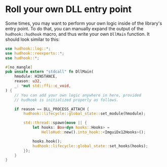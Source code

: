 # Roll your own DLL entry point

Some times, you may want to perform your own logic inside of the library's entry
point. To do that, you can manually expand the output of the `hudhook::hudhook`
macro, and thus write your own `DllMain` function. It should look similar to this:


```rust
use hudhook::log::*;
use hudhook::reexports::*;
use hudhook::*;

#[no_mangle]
pub unsafe extern "stdcall" fn DllMain(
    hmodule: HINSTANCE,
    reason: u32,
    _: *mut std::ffi::c_void,
) {
    // You can add your own logic anywhere in here, provided
    // hudhook is initialized properly as follows.

    if reason == DLL_PROCESS_ATTACH {
        hudhook::lifecycle::global_state::set_module(hmodule);

        std::thread::spawn(move || {
            let hooks: Box<dyn hooks::Hooks> = 
                HelloHud::new().into_hook::<ImguiDx12Hooks>();

            hooks.hook();
            hudhook::lifecycle::global_state::set_hooks(hooks);
        });
    }
}
```
